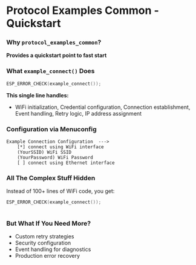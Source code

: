 # Protocol Examples Common - Quickstart

<div class="grid grid-cols-2 gap-8">

<div>

### Why `protocol_examples_common`?
**Provides a quickstart point to fast start**

### What `example_connect()` Does
```c
ESP_ERROR_CHECK(example_connect());
```

**This single line handles:**

- WiFi initialization, Credential configuration, Connection establishment, Event handling, Retry logic, IP address assignment

</div>

<div>

### Configuration via Menuconfig
```
Example Connection Configuration  --->
    [*] connect using WiFi interface
    (YourSSID) WiFi SSID
    (YourPassword) WiFi Password
    [ ] connect using Ethernet interface
```

### All The Complex Stuff Hidden
Instead of 100+ lines of WiFi code, you get:
```c
ESP_ERROR_CHECK(example_connect());
    
```

### But What If You Need More?
- Custom retry strategies
- Security configuration
- Event handling for diagnostics  
- Production error recovery

</div>

</div>
